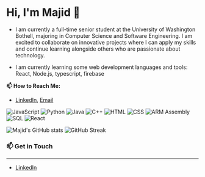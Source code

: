
# Hi, I'm Majid 👋

- I am currently a full-time senior student at the University of Washington Bothell, majoring in Computer Science and Software Engineering. I am excited to collaborate on innovative projects where I can apply my skills and continue learning alongside others who are passionate about technology.

- I am currently learning some web development languages and tools: React, Node.js, typescript, firebase

**📫 How to Reach Me:** 
- [LinkedIn](https://www.linkedin.com/in/majid-iqbal10/), [Email](mailto:majidi2@uw.edu)


![JavaScript](https://img.shields.io/badge/-JavaScript-F7DF1E?logo=javascript&logoColor=black&style=flat)
![Python](https://img.shields.io/badge/-Python-3776AB?logo=python&logoColor=white&style=flat)
![Java](https://img.shields.io/badge/-Java-007396?logo=java&logoColor=white&style=flat)
![C++](https://img.shields.io/badge/-C++-00599C?logo=c%2B%2B&logoColor=white&style=flat)
![HTML](https://img.shields.io/badge/-HTML5-E34F26?logo=html5&logoColor=white&style=flat)
![CSS](https://img.shields.io/badge/-CSS3-1572B6?logo=css3&logoColor=white&style=flat)
![ARM Assembly](https://img.shields.io/badge/-ARM%20Assembly-6E4C13?logo=arm&logoColor=white&style=flat)
![SQL](https://img.shields.io/badge/-SQL-4479A1?logo=postgresql&logoColor=white&style=flat)
![React](https://img.shields.io/badge/-React-61DAFB?logo=react&logoColor=black&style=flat)

![Majid's GitHub stats](https://github-readme-stats.vercel.app/api?username=majid-iqbal1&show_icons=true&theme=radical)
![GitHub Streak](https://github-readme-streak-stats.herokuapp.com/?user=majid-iqbal1&theme=radical)


### 📫 Get in Touch
---
- [LinkedIn](https://www.linkedin.com/in/majid-iqbal10/)
